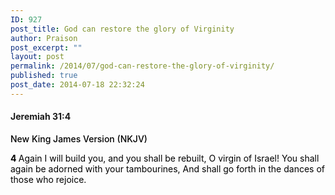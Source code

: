 ```yaml
---
ID: 927
post_title: God can restore the glory of Virginity
author: Praison
post_excerpt: ""
layout: post
permalink: /2014/07/god-can-restore-the-glory-of-virginity/
published: true
post_date: 2014-07-18 22:32:24
---
```

<h4><strong><span class="passage-display-bcv">Jeremiah 31:4</span></strong></h4>
<p class="passage-display" style="font-weight: 500; color: #000000;"><span class="passage-display-version">New King James Version (NKJV)</span></p>

<div class="poetry" style="color: #000000;">
<p class="line"><span id="en-NKJV-19696" class="text Jer-31-4"><span class="versenum" style="font-weight: bold;">4 </span>Again I will build you, and you shall be rebuilt,</span>
<span class="text Jer-31-4">O virgin of Israel!</span>
<span class="text Jer-31-4">You shall again be adorned with your tambourines,</span>
<span class="text Jer-31-4">And shall go forth in the dances of those who rejoice.</span></p>

</div>